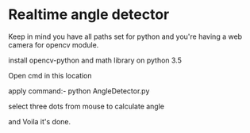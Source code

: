 # Realtime angle detector
Keep in mind you have all paths set for python and you're having a web camera for opencv module.


install opencv-python and math library on python 3.5


Open cmd in this location


apply command:-  python AngleDetector.py


select three dots from mouse to calculate angle


and Voila it's done.

